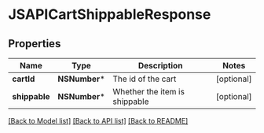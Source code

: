 # JSAPICartShippableResponse

## Properties
Name | Type | Description | Notes
------------ | ------------- | ------------- | -------------
**cartId** | **NSNumber*** | The id of the cart | [optional] 
**shippable** | **NSNumber*** | Whether the item is shippable | [optional] 

[[Back to Model list]](../README.md#documentation-for-models) [[Back to API list]](../README.md#documentation-for-api-endpoints) [[Back to README]](../README.md)


